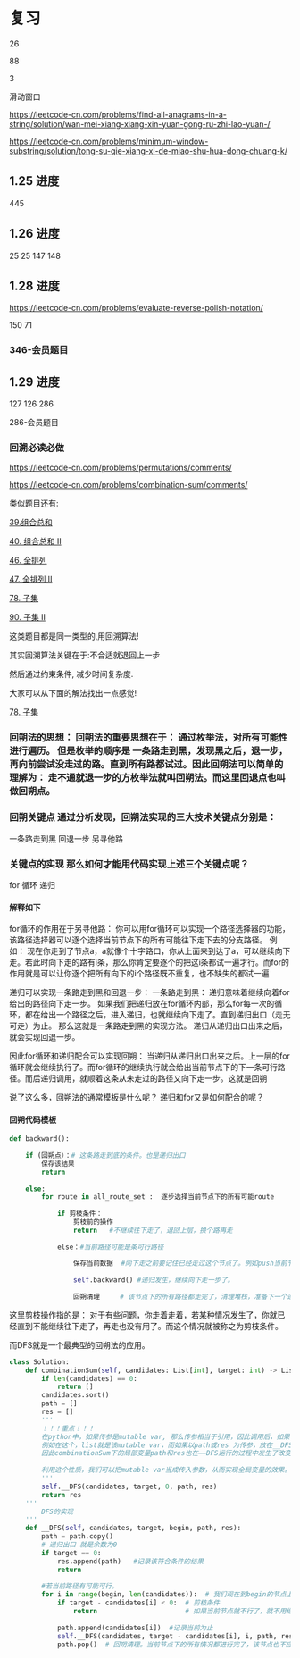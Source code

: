 # 复习

26

88

3

滑动窗口

https://leetcode-cn.com/problems/find-all-anagrams-in-a-string/solution/wan-mei-xiang-xiang-xin-yuan-gong-ru-zhi-lao-yuan-/

https://leetcode-cn.com/problems/minimum-window-substring/solution/tong-su-qie-xiang-xi-de-miao-shu-hua-dong-chuang-k/

## 1.25 进度

445

## 1.26 进度

25 
25 147 148

## 1.28 进度

https://leetcode-cn.com/problems/evaluate-reverse-polish-notation/

150 71

### 346-会员题目

## 1.29 进度
127 126 286

286-会员题目

### 回溯必读必做

https://leetcode-cn.com/problems/permutations/comments/

https://leetcode-cn.com/problems/combination-sum/comments/

类似题目还有:

[39.组合总和](https://leetcode-cn.com/problems/combination-sum/)

[40. 组合总和 II](https://leetcode-cn.com/problems/combination-sum-ii/)

[46. 全排列](https://leetcode-cn.com/problems/permutations/)

[47. 全排列 II](https://leetcode-cn.com/problems/permutations-ii/)

[78. 子集](https://leetcode-cn.com/problems/subsets/)

[90. 子集 II](https://leetcode-cn.com/problems/subsets-ii/)

这类题目都是同一类型的,用回溯算法!

其实回溯算法关键在于:不合适就退回上一步

然后通过约束条件, 减少时间复杂度.

大家可以从下面的解法找出一点感觉!

[78. 子集](https://leetcode-cn.com/problems/subsets/)

### 回朔法的思想： 回朔法的重要思想在于： 通过枚举法，对所有可能性进行遍历。 但是枚举的顺序是 一条路走到黑，发现黑之后，退一步，再向前尝试没走过的路。直到所有路都试过。因此回朔法可以简单的理解为： 走不通就退一步的方枚举法就叫回朔法。而这里回退点也叫做回朔点。

### 回朔关键点 通过分析发现，回朔法实现的三大技术关键点分别是：

一条路走到黑
回退一步
另寻他路
### 关键点的实现 那么如何才能用代码实现上述三个关键点呢？

for 循环
递归
#### 解释如下

for循环的作用在于另寻他路： 你可以用for循环可以实现一个路径选择器的功能，该路径选择器可以逐个选择当前节点下的所有可能往下走下去的分支路径。 例如： 现在你走到了节点a，a就像个十字路口，你从上面来到达了a，可以继续向下走。若此时向下走的路有i条，那么你肯定要逐个的把这i条都试一遍才行。而for的作用就是可以让你逐个把所有向下的i个路径既不重复，也不缺失的都试一遍

递归可以实现一条路走到黑和回退一步： 一条路走到黑： 递归意味着继续向着for给出的路径向下走一步。 如果我们把递归放在for循环内部，那么for每一次的循环，都在给出一个路径之后，进入递归，也就继续向下走了。直到递归出口（走无可走）为止。 那么这就是一条路走到黑的实现方法。 递归从递归出口出来之后，就会实现回退一步。

因此for循环和递归配合可以实现回朔： 当递归从递归出口出来之后。上一层的for循环就会继续执行了。而for循环的继续执行就会给出当前节点下的下一条可行路径。而后递归调用，就顺着这条从未走过的路径又向下走一步。这就是回朔

说了这么多，回朔法的通常模板是什么呢？ 递归和for又是如何配合的呢？

#### 回朔代码模板

```python
def backward():
    
    if (回朔点）：# 这条路走到底的条件。也是递归出口
        保存该结果
        return   
    
    else:
        for route in all_route_set :  逐步选择当前节点下的所有可能route
            
            if 剪枝条件：
                剪枝前的操作
                return   #不继续往下走了，退回上层，换个路再走
            
            else：#当前路径可能是条可行路径
            
                保存当前数据  #向下走之前要记住已经走过这个节点了。例如push当前节点
        
                self.backward() #递归发生，继续向下走一步了。
                
                回朔清理     # 该节点下的所有路径都走完了，清理堆栈，准备下一个递归。例如弹出当前节点

```

这里剪枝操作指的是： 对于有些问题，你走着走着，若某种情况发生了，你就已经直到不能继续往下走了，再走也没有用了。而这个情况就被称之为剪枝条件。

而DFS就是一个最典型的回朔法的应用。

```python
class Solution:
    def combinationSum(self, candidates: List[int], target: int) -> List[List[int]]:
        if len(candidates) == 0:
            return []
        candidates.sort()
        path = []
        res = []
        '''
        ！！！重点！！！
        在python中，如果传参是mutable var, 那么传参相当于引用，因此调用后，如果调用函数的内部对该传入变量进行修改，就会导致直接改变原始对象。这就是典型的privacy leak！！发生了。
        例如在这个，list就是该mutable var，而如果以path或res 为传参，放在__DFS 中， 那么就相当于在__DFS内部，实际上用的都是一个物理地址下的res和path，类似于全局变量。
        因此combinationSum下的局部变量path和res也在——DFS运行的过程中发生了改变。
        
        利用这个性质，我们可以把mutable var当成传入参数，从而实现全局变量的效果。
        '''
        self.__DFS(candidates, target, 0, path, res)
        return res
    '''
        DFS的实现
    '''
    def __DFS(self, candidates, target, begin, path, res):
        path = path.copy()
        # 递归出口 就是余数为0
        if target == 0:
            res.append(path)   #记录该符合条件的结果
            return
        
        #若当前路径有可能可行。
        for i in range(begin, len(candidates)):  # 我们现在到begin的节点上了
            if target - candidates[i] < 0:  # 剪枝条件
                return                      # 如果当前节点就不行了，就不用继续了,这里到不用继续了即包括该depth不用继续了，也包括该节点更大到child也不用继续了，该节点pop出来
            
            path.append(candidates[i])  #记录当前为止
            self.__DFS(candidates, target - candidates[i], i, path, res)# 向下继续走，记住递归不是return，递归到实现是调用！一旦return发生，递归停止。
            path.pop()  # 回朔清理。当前节点下的所有情况都进行完了，该节点也不应该在path里面了。

```

